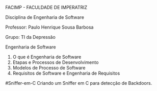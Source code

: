 FACIMP - FACULDADE DE IMPERATRIZ

Disciplina de Engenharia de Software

Professor: Paulo Henrique Sousa Barbosa

Grupo: TI da Depressão

Engenharia de Software

1. O que é Engenharia de Software
2. Etapas e Processos de Desenvolvimento
3. Modelos de Processo de Software
4. Requisitos de Software e Engenharia de Requisitos

#Sniffer-em-C
Criando um Sniffer em C para detecção de Backdoors.
